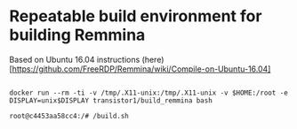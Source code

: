 # Repeatable build environment for building Remmina

Based on Ubuntu 16.04 instructions (here)[https://github.com/FreeRDP/Remmina/wiki/Compile-on-Ubuntu-16.04]

```

docker run --rm -ti -v /tmp/.X11-unix:/tmp/.X11-unix -v $HOME:/root -e DISPLAY=unix$DISPLAY transistor1/build_remmina bash

root@c4453aa58cc4:/# /build.sh


```

